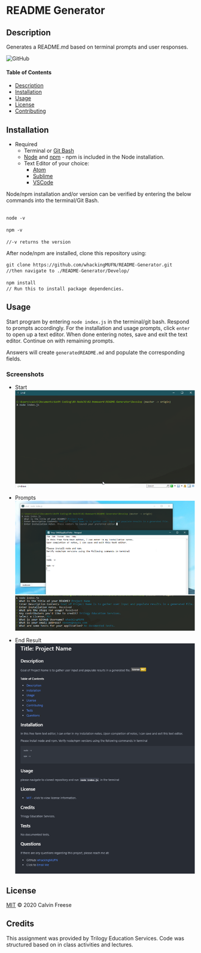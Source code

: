 # README Generator
  ## Description 
  Generates a README.md based on terminal prompts and user responses.

![GitHub](https://img.shields.io/github/license/whackingMUFN/README-Generator?style=for-the-badge)
  
  #### Table of Contents
  * [Description](#Description)
  * [Installation](#Installation)
  * [Usage](#Usage)
  * [License](#License)
  * [Contributing](#Credits)
  
  ## Installation
  * Required
    * Terminal or [Git Bash](https://git-scm.com/downloads)
    * [Node](https://nodejs.org/en/download/) and [npm](https://www.npmjs.com/get-npm) - npm is included in the Node installation.
    * Text Editor of your choice:
      * [Atom](https://atom.io/)
      * [Sublime](https://www.sublimetext.com/)
      * [VSCode](https://code.visualstudio.com/)
  
  Node/npm installation and/or version can be verified by entering the below commands into the terminal/Git Bash.
  ```
  
  node -v
    
  npm -v

  //-v returns the version

  ```
After node/npm are installed, clone this repository using:
``` 
git clone https://github.com/whackingMUFN/README-Generator.git
//then navigate to ./README-Generator/Develop/

npm install
// Run this to install package dependencies.

 ```


  ## Usage
  Start program by entering ` node index.js ` in the terminal/git bash. Respond to prompts accordingly. For the installation and usage prompts, click `enter` to open up a text editor. When done entering notes, save and exit the text editor. Continue on with remaining prompts. 

  Answers will create `generatedREADME.md` and populate the corresponding fields.

  ### Screenshots

  * Start
  ![Start](./Develop/imgs/start.png)

  * Prompts
  ![Prompts](./Develop/imgs/prompts.png)
  ![Prompts2](./Develop/imgs/prompts2.png)

  * End Result
  ![End Result](./Develop/imgs/end_result.png)


  ## License
  [MIT](./LICENSE)
  © 2020 Calvin Freese
  ## Credits
   This assignment was provided by Trilogy Education Services. Code was structured based on in class activities and lectures.
